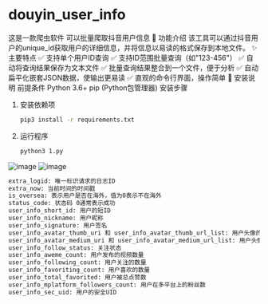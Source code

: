 # douyin_user_info
这是一款爬虫软件 可以批量爬取抖音用户信息
📝 功能介绍
该工具可以通过抖音用户的unique_id获取用户的详细信息，并将信息以易读的格式保存到本地文件。
✨ 主要特点
✅ 支持单个用户ID查询
✅ 支持ID范围批量查询（如"123-456"）
✅ 自动将查询结果保存为文本文件
✅ 批量查询结果整合到一个文件，便于分析
✅ 自动扁平化嵌套JSON数据，使输出更易读
✅ 直观的命令行界面，操作简单
🔧 安装说明
前提条件
Python 3.6+
pip (Python包管理器)
安装步骤
1. 安装依赖项
   ```bash
   pip3 install -r requirements.txt
   ```

2. 运行程序
   ```bash
   python3 1.py
   ```
![image](https://github.com/user-attachments/assets/82e7cea6-ae59-4bb2-b823-edbd29ccfecb)
![image](https://github.com/user-attachments/assets/f2c02435-88ab-4e5b-ad3f-eb6b688ec6bf)
```bash
extra_logid: 唯一标识请求的日志ID
extra_now: 当前时间的时间戳
is_oversea: 表示用户是否在海外，值为0表示不在海外
status_code: 状态码 0通常表示成功
user_info_short_id: 用户的短ID
user_info_nickname: 用户昵称
user_info_signature: 用户签名
user_info_avatar_thumb_uri 和 user_info_avatar_thumb_url_list: 用户头像的缩略图链接
user_info_avatar_medium_uri 和 user_info_avatar_medium_url_list: 用户头像的中等尺寸链接
user_info_follow_status: 关注状态
user_info_aweme_count: 用户发布的视频数量
user_info_following_count: 用户关注的数量
user_info_favoriting_count: 用户喜欢的数量
user_info_total_favorited: 用户被总点赞数
user_info_mplatform_followers_count: 用户在多平台上的粉丝数
user_info_sec_uid: 用户的安全UID
```
